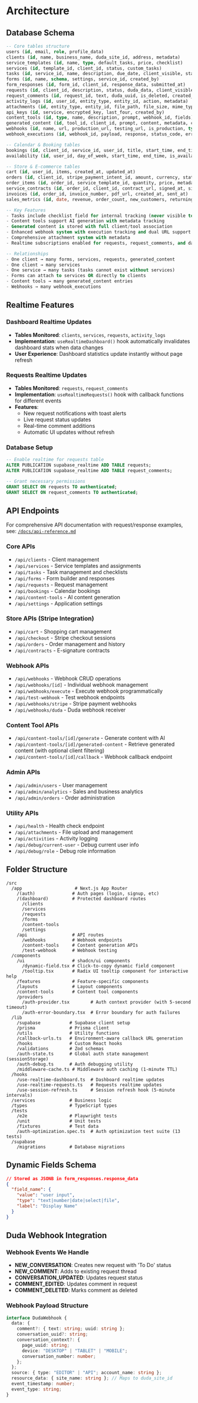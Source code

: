 # Architecture

## Database Schema

```sql
-- Core tables structure
users (id, email, role, profile_data)
clients (id, name, business_name, duda_site_id, address, metadata)
service_templates (id, name, type, default_tasks, price, checklist)
services (id, template_id, client_id, status, custom_tasks)
tasks (id, service_id, name, description, due_date, client_visible, status, checklist)
forms (id, name, schema, settings, service_id, created_by)
form_responses (id, form_id, client_id, response_data, submitted_at)
requests (id, client_id, description, status, duda_data, client_visible, created_at)
request_comments (id, request_id, text, duda_uuid, is_deleted, created_at)
activity_logs (id, user_id, entity_type, entity_id, action, metadata)
attachments (id, entity_type, entity_id, file_path, file_size, mime_type, metadata)
api_keys (id, service, encrypted_key, last_four, created_by)
content_tools (id, type, name, description, prompt, webhook_id, fields)
generated_content (id, tool_id, client_id, prompt, content, metadata, created_by)
webhooks (id, name, url, production_url, testing_url, is_production, type, entity_id, headers, is_active)
webhook_executions (id, webhook_id, payload, response, status_code, error)

-- Calendar & Booking tables
bookings (id, client_id, service_id, user_id, title, start_time, end_time, status, notes, metadata)
availability (id, user_id, day_of_week, start_time, end_time, is_available)

-- Store & E-commerce tables
cart (id, user_id, items, created_at, updated_at)
orders (id, client_id, stripe_payment_intent_id, amount, currency, status, metadata)
order_items (id, order_id, service_template_id, quantity, price, metadata)
service_contracts (id, order_id, client_id, contract_url, signed_at, signature_data)
invoices (id, order_id, invoice_number, pdf_url, created_at, sent_at)
sales_metrics (id, date, revenue, order_count, new_customers, returning_customers, ltv_data)

-- Key Features
- Tasks include checklist field for internal tracking (never visible to clients)
- Content tools support AI generation with metadata tracking
- Generated content is stored with full client/tool association
- Enhanced webhook system with execution tracking and dual URL support
- Comprehensive attachment system with metadata
- Realtime subscriptions enabled for requests, request_comments, and dashboard updates

-- Relationships
- One client → many forms, services, requests, generated_content
- One client → many services
- One service → many tasks (tasks cannot exist without services)
- Forms can attach to services OR directly to clients
- Content tools → many generated_content entries
- Webhooks → many webhook_executions
```

## Realtime Features

### Dashboard Realtime Updates

- **Tables Monitored**: `clients`, `services`, `requests`, `activity_logs`
- **Implementation**: `useRealtimeDashboard()` hook automatically invalidates dashboard stats when data changes
- **User Experience**: Dashboard statistics update instantly without page refresh

### Requests Realtime Updates

- **Tables Monitored**: `requests`, `request_comments`
- **Implementation**: `useRealtimeRequests()` hook with callback functions for different events
- **Features**:
  - New request notifications with toast alerts
  - Live request status updates
  - Real-time comment additions
  - Automatic UI updates without refresh

### Database Setup

```sql
-- Enable realtime for requests table
ALTER PUBLICATION supabase_realtime ADD TABLE requests;
ALTER PUBLICATION supabase_realtime ADD TABLE request_comments;

-- Grant necessary permissions
GRANT SELECT ON requests TO authenticated;
GRANT SELECT ON request_comments TO authenticated;
```

## API Endpoints

For comprehensive API documentation with request/response examples, see: [`/docs/api-reference.md`](/docs/api-reference.md)

### Core APIs

- `/api/clients` - Client management
- `/api/services` - Service templates and assignments
- `/api/tasks` - Task management and checklists
- `/api/forms` - Form builder and responses
- `/api/requests` - Request management
- `/api/bookings` - Calendar bookings
- `/api/content-tools` - AI content generation
- `/api/settings` - Application settings

### Store APIs (Stripe Integration)

- `/api/cart` - Shopping cart management
- `/api/checkout` - Stripe checkout sessions
- `/api/orders` - Order management and history
- `/api/contracts` - E-signature contracts

### Webhook APIs

- `/api/webhooks` - Webhook CRUD operations
- `/api/webhooks/[id]` - Individual webhook management
- `/api/webhooks/execute` - Execute webhook programmatically
- `/api/test-webhook` - Test webhook endpoints
- `/api/webhooks/stripe` - Stripe payment webhooks
- `/api/webhooks/duda` - Duda webhook receiver

### Content Tool APIs

- `/api/content-tools/[id]/generate` - Generate content with AI
- `/api/content-tools/[id]/generated-content` - Retrieve generated content (with optional client filtering)
- `/api/content-tools/[id]/callback` - Webhook callback endpoint

### Admin APIs

- `/api/admin/users` - User management
- `/api/admin/analytics` - Sales and business analytics
- `/api/admin/orders` - Order administration

### Utility APIs

- `/api/health` - Health check endpoint
- `/api/attachments` - File upload and management
- `/api/activities` - Activity logging
- `/api/debug/current-user` - Debug current user info
- `/api/debug/role` - Debug role information

## Folder Structure

```
/src
  /app                    # Next.js App Router
    /(auth)              # Auth pages (login, signup, etc)
    /(dashboard)         # Protected dashboard routes
      /clients
      /services
      /requests
      /forms
      /content-tools
      /settings
    /api                 # API routes
      /webhooks          # Webhook endpoints
      /content-tools     # Content generation APIs
      /test-webhook      # Webhook testing
  /components
    /ui                  # shadcn/ui components
      /dynamic-field.tsx # Click-to-copy dynamic field component
      /tooltip.tsx       # Radix UI tooltip component for interactive help
    /features            # Feature-specific components
    /layouts             # Layout components
    /content-tools       # Content tool components
    /providers
      /auth-provider.tsx        # Auth context provider (with 5-second timeout)
      /auth-error-boundary.tsx  # Error boundary for auth failures
  /lib
    /supabase           # Supabase client setup
    /prisma             # Prisma client
    /utils              # Utility functions
    /callback-urls.ts   # Environment-aware callback URL generation
    /hooks              # Custom React hooks
    /validations        # Zod schemas
    /auth-state.ts      # Global auth state management (sessionStorage)
    /auth-debug.ts      # Auth debugging utility
    /middleware-cache.ts # Middleware auth caching (1-minute TTL)
  /hooks
    /use-realtime-dashboard.ts  # Dashboard realtime updates
    /use-realtime-requests.ts   # Requests realtime updates
    /use-session-refresh.ts     # Session refresh hook (5-minute intervals)
  /services             # Business logic
  /types                # TypeScript types
  /tests
    /e2e                # Playwright tests
    /unit               # Unit tests
    /fixtures           # Test data
    /auth-optimization.spec.ts  # Auth optimization test suite (13 tests)
  /supabase
    /migrations         # Database migrations
```

## Dynamic Fields Schema

```json
// Stored as JSONB in form_responses.response_data
{
  "field_name": {
    "value": "user input",
    "type": "text|number|date|select|file",
    "label": "Display Name"
  }
}
```

## Duda Webhook Integration

### Webhook Events We Handle

- **NEW_CONVERSATION**: Creates new request with 'To Do' status
- **NEW_COMMENT**: Adds to existing request thread
- **CONVERSATION_UPDATED**: Updates request status
- **COMMENT_EDITED**: Updates comment in request
- **COMMENT_DELETED**: Marks comment as deleted

### Webhook Payload Structure

```typescript
interface DudaWebhook {
  data: {
    comment?: { text: string; uuid: string };
    conversation_uuid?: string;
    conversation_context?: {
      page_uuid: string;
      device: "DESKTOP" | "TABLET" | "MOBILE";
      conversation_number: number;
    };
  };
  source: { type: "EDITOR" | "API"; account_name: string };
  resource_data: { site_name: string }; // Maps to duda_site_id
  event_timestamp: number;
  event_type: string;
}
```

